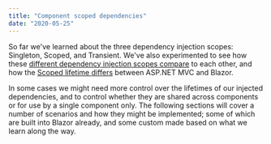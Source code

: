 ```yaml
---
title: "Component scoped dependencies"
date: "2020-05-25"
---
```


So far we've learned about the three dependency injection scopes: Singleton, Scoped, and Transient. We've also experimented to see how these [different dependency injection scopes compare](/dependency-injection/dependency-lifetimes-and-scopes/comparing-dependency-scopes/) to each other, and how the [Scoped lifetime differs](/dependency-injection/dependency-lifetimes-and-scopes/scoped-dependencies/) between ASP.NET MVC and Blazor.

In some cases we might need more control over the lifetimes of our injected dependencies, and to control whether they are shared across components or for use by a single component only. The following sections will cover a number of scenarios and how they might be implemented; some of which are built into Blazor already, and some custom made based on what we learn along the way.

